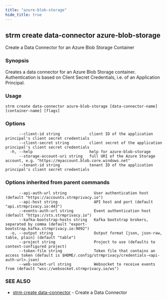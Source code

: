 ```yaml
---
title: "azure-blob-storage"
hide_title: true
---
```

## strm create data-connector azure-blob-storage

Create a Data Connector for an Azure Blob Storage Container

### Synopsis

Creates a data connector for an Azure Blob Storage container. Authentication is based on
Client Secret Credentials, i.e. of an Application Principal.

### Usage

```
strm create data-connector azure-blob-storage [data-connector-name] [container-name] [flags]
```

### Options

```
      --client-id string             client ID of the application principal's client secret credentials
      --client-secret string         client secret of the application principal's client secret credentials
  -h, --help                         help for azure-blob-storage
      --storage-account-uri string   full URI of the Azure Storage account, e.g. "https://myaccount.blob.core.windows.net"
      --tenant-id string             tenant ID of the application principal's client secret credentials
```

### Options inherited from parent commands

```
      --api-auth-url string            User authentication host (default "https://accounts.strmprivacy.io")
      --api-host string                API host and port (default "api.strmprivacy.io:443")
      --events-auth-url string         Event authentication host (default "https://sts.strmprivacy.io")
      --kafka-bootstrap-hosts string   Kafka bootstrap brokers, separated by comma (default "export-bootstrap.kafka.strmprivacy.io:9092")
  -o, --output string                  Output format [json, json-raw, table, plain] (default "table")
      --project string                 Project to use (defaults to context-configured project)
      --token-file string              Token file that contains an access token (default is $HOME/.config/strmprivacy/credentials-<api-auth-url>.json)
      --web-socket-url string          Websocket to receive events from (default "wss://websocket.strmprivacy.io/ws")
```

### SEE ALSO

* [strm create data-connector](../index.md)	 - Create a Data Connector

